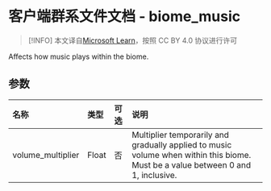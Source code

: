 # 客户端群系文件文档 - biome_music

> [!INFO]
> 本文译自[Microsoft Learn](https://learn.microsoft.com/en-us/minecraft/creator/)，按照 CC BY 4.0 协议进行许可

Affects how music plays within the biome.

## 参数

| 名称 | 类型 |  可选  | 说明 |
|:-----------|:-----------|:-------|:-----------|
|volume_multiplier| Float| 否 | Multiplier temporarily and gradually applied to music volume when within this biome. Must be a value between 0 and 1, inclusive.|